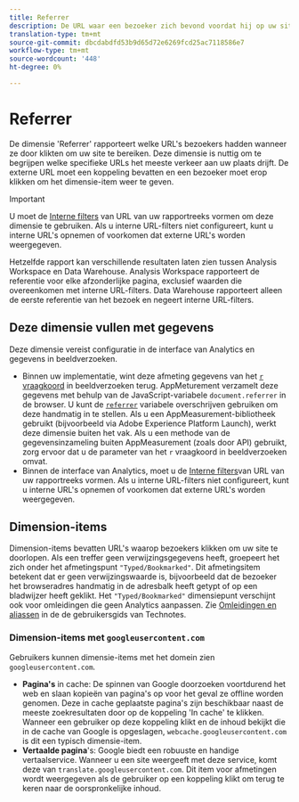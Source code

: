 ```yaml
---
title: Referrer
description: De URL waar een bezoeker zich bevond voordat hij op uw site klikte.
translation-type: tm+mt
source-git-commit: dbcdabdfd53b9d65d72e6269fcd25ac7118586e7
workflow-type: tm+mt
source-wordcount: '448'
ht-degree: 0%

---
```



# Referrer

De dimensie &#39;Referrer&#39; rapporteert welke URL&#39;s bezoekers hadden wanneer ze door klikten om uw site te bereiken. Deze dimensie is nuttig om te begrijpen welke specifieke URLs het meeste verkeer aan uw plaats drijft. De externe URL moet een koppeling bevatten en een bezoeker moet erop klikken om het dimensie-item weer te geven.

>[!IMPORTANT]
>
>U moet de [Interne filters](/help/admin/admin/internal-url-filter-admin.md) van URL van uw rapportreeks vormen om deze dimensie te gebruiken. Als u interne URL-filters niet configureert, kunt u interne URL&#39;s opnemen of voorkomen dat externe URL&#39;s worden weergegeven.

Hetzelfde rapport kan verschillende resultaten laten zien tussen Analysis Workspace en Data Warehouse. Analysis Workspace rapporteert de referentie voor elke afzonderlijke pagina, exclusief waarden die overeenkomen met interne URL-filters. Data Warehouse rapporteert alleen de eerste referentie van het bezoek en negeert interne URL-filters.

## Deze dimensie vullen met gegevens

Deze dimensie vereist configuratie in de interface van Analytics en gegevens in beeldverzoeken.

* Binnen uw implementatie, wint deze afmeting gegevens van het [`r` vraagkoord](/help/implement/validate/query-parameters.md) in beeldverzoeken terug. AppMeturement verzamelt deze gegevens met behulp van de JavaScript-variabele `document.referrer` in de browser. U kunt de [`referrer`](/help/implement/vars/page-vars/referrer.md) variabele overschrijven gebruiken om deze handmatig in te stellen. Als u een AppMeasurement-bibliotheek gebruikt (bijvoorbeeld via Adobe Experience Platform Launch), werkt deze dimensie buiten het vak. Als u een methode van de gegevensinzameling buiten AppMeasurement (zoals door API) gebruikt, zorg ervoor dat u de parameter van het `r` vraagkoord in beeldverzoeken omvat.
* Binnen de interface van Analytics, moet u de [Interne filters](/help/admin/admin/internal-url-filter-admin.md)van URL van uw rapportreeks vormen. Als u interne URL-filters niet configureert, kunt u interne URL&#39;s opnemen of voorkomen dat externe URL&#39;s worden weergegeven.

## Dimension-items

Dimension-items bevatten URL&#39;s waarop bezoekers klikken om uw site te doorlopen. Als een treffer geen verwijzingsgegevens heeft, groepeert het zich onder het afmetingspunt `"Typed/Bookmarked"`. Dit afmetingsitem betekent dat er geen verwijzingswaarde is, bijvoorbeeld dat de bezoeker het browseradres handmatig in de adresbalk heeft getypt of op een bladwijzer heeft geklikt. Het `"Typed/Bookmarked"` dimensiepunt verschijnt ook voor omleidingen die geen Analytics aanpassen. Zie [Omleidingen en aliassen](/help/technotes/redirects.md) in de de gebruikersgids van Technotes.

### Dimension-items met `googleusercontent.com`

Gebruikers kunnen dimensie-items met het domein zien `googleusercontent.com`.

* **Pagina&#39;s** in cache: De spinnen van Google doorzoeken voortdurend het web en slaan kopieën van pagina&#39;s op voor het geval ze offline worden genomen. Deze in cache geplaatste pagina&#39;s zijn beschikbaar naast de meeste zoekresultaten door op de koppeling &#39;In cache&#39; te klikken. Wanneer een gebruiker op deze koppeling klikt en de inhoud bekijkt die in de cache van Google is opgeslagen, `webcache.googleusercontent.com` is dit een typisch dimensie-item.
* **Vertaalde pagina**&#39;s: Google biedt een robuuste en handige vertaalservice. Wanneer u een site weergeeft met deze service, komt deze van `translate.googleusercontent.com`. Dit item voor afmetingen wordt weergegeven als de gebruiker op een koppeling klikt om terug te keren naar de oorspronkelijke inhoud.
